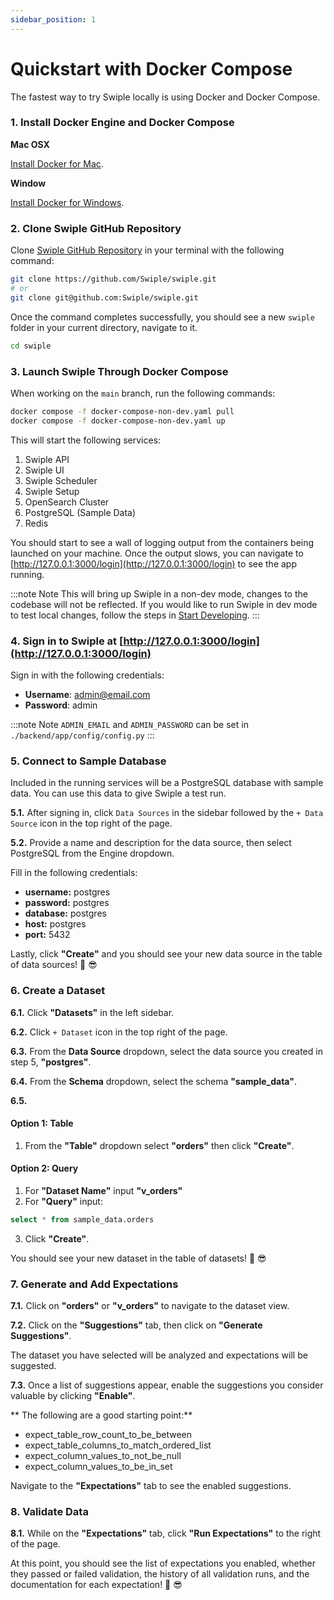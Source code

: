 ```yaml
---
sidebar_position: 1
---
```


# Quickstart with Docker Compose

The fastest way to try Swiple locally is using Docker and Docker Compose.

### 1. Install Docker Engine and Docker Compose
**Mac OSX**

[Install Docker for Mac](https://docs.docker.com/desktop/mac/install/).


**Window**

[Install Docker for Windows](https://docs.docker.com/desktop/windows/install/).

### 2. Clone Swiple GitHub Repository 
Clone [Swiple GitHub Repository](https://github.com/Swiple/swiple.git) in your terminal with the following command:

```bash
git clone https://github.com/Swiple/swiple.git
# or
git clone git@github.com:Swiple/swiple.git
```
Once the command completes successfully, you should see a new `swiple` folder in your current directory, navigate to it.

```bash
cd swiple
```

### 3. Launch Swiple Through Docker Compose

When working on the `main` branch, run the following commands:

```bash
docker compose -f docker-compose-non-dev.yaml pull
docker compose -f docker-compose-non-dev.yaml up
```
This will start the following services:
1. Swiple API
2. Swiple UI
3. Swiple Scheduler
4. Swiple Setup
5. OpenSearch Cluster
6. PostgreSQL (Sample Data)
7. Redis

You should start to see a wall of logging output from the containers being launched on your machine. Once the output slows, you can navigate to [http://127.0.0.1:3000/login](http://127.0.0.1:3000/login) to see the app running.

:::note Note
This will bring up Swiple in a non-dev mode, changes to the codebase will not be reflected. If you would like to run Swiple in dev mode to test local changes, follow the steps in [Start Developing](./start-developing).
:::

### 4. Sign in to Swiple at [http://127.0.0.1:3000/login](http://127.0.0.1:3000/login)
Sign in with the following credentials:
- **Username**: admin@email.com
- **Password**: admin

:::note Note
`ADMIN_EMAIL` and `ADMIN_PASSWORD` can be set in `./backend/app/config/config.py` 
:::

### 5. Connect to Sample Database

Included in the running services will be a PostgreSQL database with sample data. You can use this data to give Swiple a test run.

**5.1.** After signing in, click `Data Sources` in the sidebar followed by the `+ Data Source` icon in the top right of the page.

**5.2.** Provide a name and description for the data source, then select PostgreSQL from the Engine dropdown.

Fill in the following credentials:
- **username:** postgres
- **password:** postgres
- **database:** postgres
- **host:** postgres
- **port:** 5432

Lastly, click **"Create"** and you should see your new data source in the table of data sources! 👏 😎

### 6. Create a Dataset

**6.1.** Click **"Datasets"** in the left sidebar.

**6.2.** Click `+ Dataset` icon in the top right of the page.

**6.3.** From the **Data Source** dropdown, select the data source you created in step 5, **"postgres"**.

**6.4.** From the **Schema** dropdown, select the schema **"sample_data"**.

**6.5.**
#### Option 1: Table
1. From the **"Table"** dropdown select **"orders"** then click **"Create"**.

#### Option 2: Query
1. For **"Dataset Name"** input **"v_orders"**
2. For **"Query"** input:
```sql
select * from sample_data.orders
```
3. Click **"Create"**.

You should see your new dataset in the table of datasets! 👏 😎

### 7. Generate and Add Expectations

**7.1.** Click on **"orders"** or **"v_orders"** to navigate to the dataset view.

**7.2.** Click on the **"Suggestions"** tab, then click on **"Generate Suggestions"**.

The dataset you have selected will be analyzed and expectations will be suggested.

**7.3.** Once a list of suggestions appear, enable the suggestions you consider valuable by clicking **"Enable"**. 

** The following are a good starting point:**
* expect_table_row_count_to_be_between
* expect_table_columns_to_match_ordered_list
* expect_column_values_to_not_be_null
* expect_column_values_to_be_in_set

Navigate to the **"Expectations"** tab to see the enabled suggestions.

### 8. Validate Data
**8.1.** While on the **"Expectations"** tab, click **"Run Expectations"** to the right of the page.

At this point, you should see the list of expectations you enabled, whether they passed or failed validation, the history of all validation runs, and the documentation for each expectation! 👏 😎


